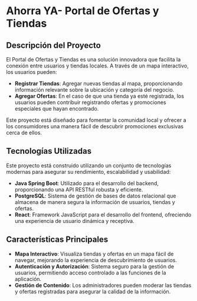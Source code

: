 # Ahorra YA- Portal de Ofertas y Tiendas

## Descripción del Proyecto

El Portal de Ofertas y Tiendas es una solución innovadora que facilita la conexión entre usuarios y tiendas locales. A través de un mapa interactivo, los usuarios pueden:

- **Registrar Tiendas**: Agregar nuevas tiendas al mapa, proporcionando información relevante sobre la ubicación y categoría del negocio.
- **Agregar Ofertas**: En el caso de que una tienda ya esté registrada, los usuarios pueden contribuir registrando ofertas y promociones especiales que hayan encontrado.

Este proyecto está diseñado para fomentar la comunidad local y ofrecer a los consumidores una manera fácil de descubrir promociones exclusivas cerca de ellos.

## Tecnologías Utilizadas

Este proyecto está construido utilizando un conjunto de tecnologías modernas para asegurar su rendimiento, escalabilidad y usabilidad:

- **Java Spring Boot**: Utilizado para el desarrollo del backend, proporcionando una API RESTful robusta y eficiente.
- **PostgreSQL**: Sistema de gestión de bases de datos relacional que almacena de manera segura la información de usuarios, tiendas y ofertas.
- **React**: Framework JavaScript para el desarrollo del frontend, ofreciendo una experiencia de usuario dinámica y receptiva.

## Características Principales

- **Mapa Interactivo**: Visualiza tiendas y ofertas en un mapa fácil de navegar, mejorando la experiencia de descubrimiento de usuarios.
- **Autenticación y Autorización**: Sistema seguro para la gestión de usuarios, permitiendo acceso controlado a las funciones de la aplicación.
- **Gestión de Contenido**: Los administradores pueden moderar las tiendas y ofertas registradas para asegurar la calidad de la información.

